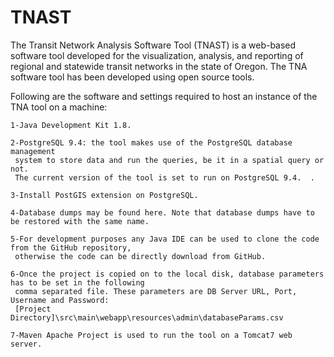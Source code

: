 # TNAST
The Transit Network Analysis Software Tool (TNAST) is a web-based software tool developed for the visualization, analysis, and reporting of regional and statewide transit networks in the state of Oregon. 
The TNA software tool has been developed using open source tools.


Following are the software and settings required to host an instance of the TNA tool on a machine: 

    1-Java Development Kit 1.8.  
    
    2-PostgreSQL 9.4: the tool makes use of the PostgreSQL database management 
     system to store data and run the queries, be it in a spatial query or not. 
     The current version of the tool is set to run on PostgreSQL 9.4.  .
     
    3-Install PostGIS extension on PostgreSQL. 
    
    4-Database dumps may be found here. Note that database dumps have to be restored with the same name. 
    
    5-For development purposes any Java IDE can be used to clone the code from the GitHub repository, 
     otherwise the code can be directly download from GitHub. 
     
    6-Once the project is copied on to the local disk, database parameters has to be set in the following 
     comma separated file. These parameters are DB Server URL, Port, Username and Password: 
     [Project Directory]\src\main\webapp\resources\admin\databaseParams.csv 
 
    7-Maven Apache Project is used to run the tool on a Tomcat7 web server. 
